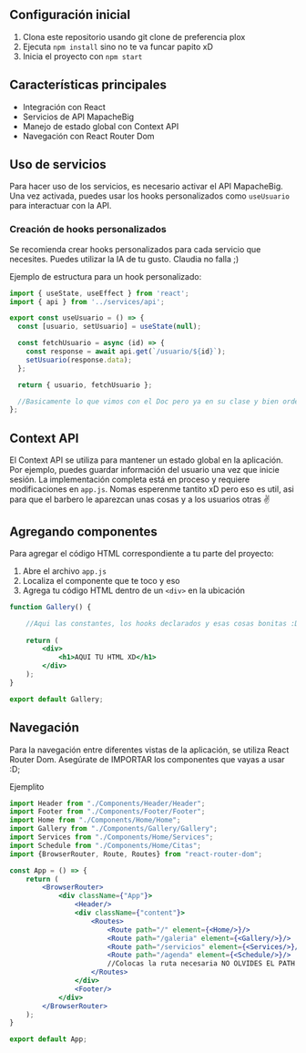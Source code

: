 ## Configuración inicial

1. Clona este repositorio usando git clone de preferencia plox
2. Ejecuta `npm install` sino no te va funcar papito xD
3. Inicia el proyecto con `npm start`

## Características principales

- Integración con React
- Servicios de API MapacheBig
- Manejo de estado global con Context API
- Navegación con React Router Dom

## Uso de servicios

Para hacer uso de los servicios, es necesario activar el API MapacheBig. Una vez activada, puedes usar los hooks personalizados como `useUsuario` para interactuar con la API.

### Creación de hooks personalizados

Se recomienda crear hooks personalizados para cada servicio que necesites. Puedes utilizar la IA de tu gusto. Claudia no falla ;)

Ejemplo de estructura para un hook personalizado:

```javascript
import { useState, useEffect } from 'react';
import { api } from '../services/api';

export const useUsuario = () => {
  const [usuario, setUsuario] = useState(null);

  const fetchUsuario = async (id) => {
    const response = await api.get(`/usuario/${id}`);
    setUsuario(response.data);
  };

  return { usuario, fetchUsuario };

  //Basicamente lo que vimos con el Doc pero ya en su clase y bien ordenado xD
};
```

## Context API

El Context API se utiliza para mantener un estado global en la aplicación. Por ejemplo, puedes guardar información del usuario una vez que inicie sesión. La implementación completa está en proceso y requiere modificaciones en `app.js`.
Nomas esperenme tantito xD pero eso es util, asi para que el barbero le aparezcan unas cosas y a los usuarios otras ✌️
## Agregando componentes

Para agregar el código HTML correspondiente a tu parte del proyecto:

1. Abre el archivo `app.js`
2. Localiza el componente que te toco y eso
3. Agrega tu código HTML dentro de un `<div>` en la ubicación
```jsx
function Gallery() {

    //Aqui las constantes, los hooks declarados y esas cosas bonitas :D
    
    return (
        <div>
            <h1>AQUI TU HTML XD</h1>
        </div>
    );
}

export default Gallery;
```

## Navegación

Para la navegación entre diferentes vistas de la aplicación, se utiliza React Router Dom. Asegúrate de IMPORTAR los componentes que vayas a usar :D;

Ejemplito

```jsx
import Header from "./Components/Header/Header";
import Footer from "./Components/Footer/Footer";
import Home from "./Components/Home/Home";
import Gallery from "./Components/Gallery/Gallery";
import Services from "./Components/Home/Services";
import Schedule from "./Components/Home/Citas";
import {BrowserRouter, Route, Routes} from "react-router-dom";

const App = () => {
    return (
        <BrowserRouter>
            <div className={"App"}>
                <Header/>
                <div className={"content"}>
                    <Routes>
                        <Route path="/" element={<Home/>}/>
                        <Route path="/galeria" element={<Gallery/>}/>
                        <Route path="/servicios" element={<Services/>}/>
                        <Route path="/agenda" element={<Schedule/>}/>
                        //Colocas la ruta necesaria NO OLVIDES EL PATH XD
                    </Routes>
                </div>
                <Footer/>
            </div>
        </BrowserRouter>
    );
}

export default App;
```
